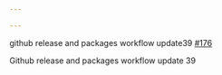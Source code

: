 ```yaml
---

---
```

    
github release and packages workflow update39 [#176](https://github.com/JantaeLeckie/monorepo-release-changesets/pull/176)
    
Github release and packages workflow update 39
